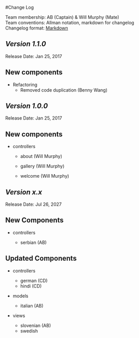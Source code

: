 #Change Log

Team membership:  AB (Captain) & Will Murphy (Mate)  
Team conventions: Allman notation, markdown for changelog  
Changelog format: [Markdown](https://github.com/adam-p/markdown-here/wiki/Markdown-Cheatsheet) 

## *Version 1.1.0*

Release Date: Jan 25, 2017

## New components

-   Refactoring
    -   Removed code duplication (Benny Wang)

## *Version 1.0.0*

Release Date: Jan 25, 2017

## New components

-   controllers

    -   about (Will Murphy)

    -   gallery (Will Murphy)

    -   welcome (Will Murphy)

## *Version x.x*

Release Date: Jul 26, 2027

## New Components

-   controllers

    -   serbian (AB)
    
## Updated Components

-   controllers

    -   german (CD)
    -   hindi (CD)

-   models

    -   italian (AB)

-   views

    -   slovenian (AB)
    -   swedish


